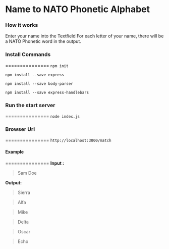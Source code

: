 # Name to NATO Phonetic Alphabet

### How it works
Enter your name into the Textfield
For each letter of your name, there will
be a NATO Phonetic word in the output.

### Install Commands
===============
`npm init`

`npm install --save express`

`npm install --save body-parser`

`npm install --save express-handlebars`


### Run the start server
===============
`node index.js`

### Browser Url
===============
`http://localhost:3000/match`

#### Example
===============
**Input :**
> Sam Doe


**Output:**
> Sierra

> Alfa

> Mike


> Delta

> Oscar

> Echo

